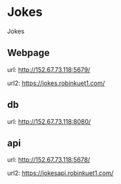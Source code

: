# Jokes
Jokes

## Webpage
url: http://152.67.73.118:5679/

url2: https://jokes.robinkuet1.com/

## db
url: http://152.67.73.118:8080/

## api
url: http://152.67.73.118:5678/

url2: https://jokesapi.robinkuet1.com/
